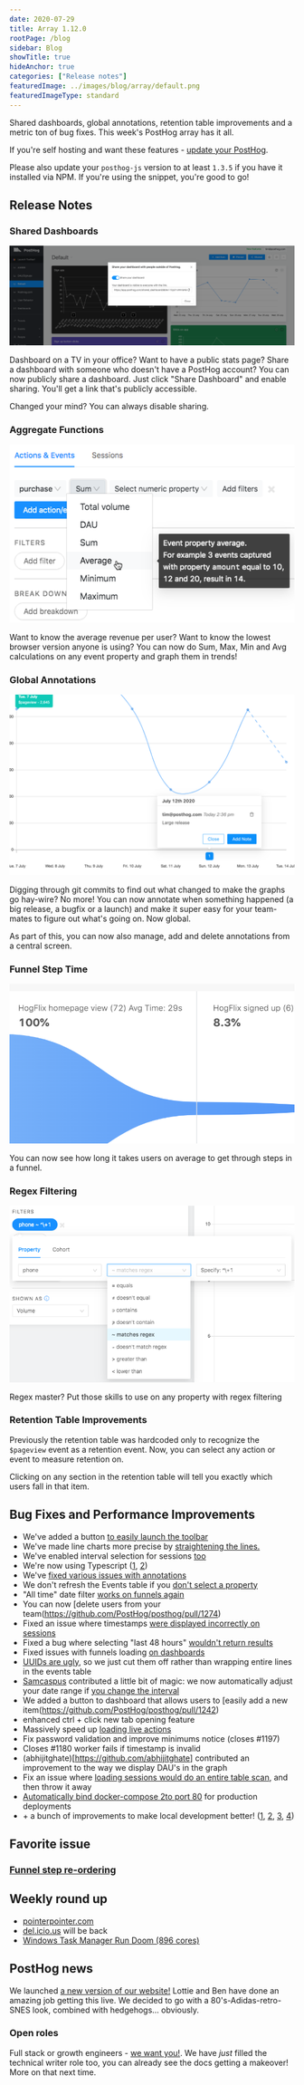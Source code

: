 ```yaml
---
date: 2020-07-29
title: Array 1.12.0
rootPage: /blog
sidebar: Blog
showTitle: true
hideAnchor: true
categories: ["Release notes"]
featuredImage: ../images/blog/array/default.png
featuredImageType: standard
---
```





Shared dashboards, global annotations, retention table improvements and a metric ton of bug fixes. This week's PostHog array has it all.

If you're self hosting and want these features - [update your PostHog](/docs/self-host/configure/upgrading-posthog).

Please also update your `posthog-js` version to at least `1.3.5` if you have it installed via NPM. If you're using the snippet, you're good to go!  

## Release Notes

### Shared Dashboards

![](../images/shared-dashboard.png)

Dashboard on a TV in your office? Want to have a public stats page? Share a dashboard with someone who doesn't have a PostHog account? You can now publicly share a dashboard. Just click "Share Dashboard" and enable sharing. You'll get a link that's publicly accessible.

Changed your mind? You can always disable sharing.

### Aggregate Functions

![](../images/aggregate.png)

Want to know the average revenue per user? Want to know the lowest browser version anyone is using? You can now do Sum, Max, Min and Avg calculations on any event property and graph them in trends!

### Global Annotations

![](../images/annotations.png)

Digging through git commits to find out what changed to make the graphs go hay-wire? No more! You can now annotate when something happened (a big release, a bugfix or a launch) and make it super easy for your team-mates to figure out what's going on. Now global.

As part of this, you can now also manage, add and delete annotations from a central screen.

### Funnel Step Time 

![](../images/funnel-step-time.png)

You can now see how long it takes users on average to get through steps in a funnel.

### Regex Filtering

![](../images/regex.png)

Regex master? Put those skills to use on any property with regex filtering

### Retention Table Improvements

Previously the retention table was hardcoded only to recognize the `$pageview` event as a retention event. Now, you can select any action or event to measure retention on.

Clicking on any section in the retention table will tell you exactly which users fall in that item.


## Bug Fixes and Performance Improvements

* We've added a button [to easily launch the toolbar](https://github.com/PostHog/posthog/pull/1186)
* We've made line charts more precise by [straightening the lines.](https://github.com/PostHog/posthog/pull/1238)
* We've enabled interval selection for sessions [too](https://github.com/PostHog/posthog/pull/1241)
* We're now using Typescript ([1](https://github.com/PostHog/posthog/pull/1297), [2](https://github.com/PostHog/posthog/pull/1286))
* We've [fixed various issues with annotations](https://github.com/PostHog/posthog/pull/1291)
* We don't refresh the Events table if you [don't select a property](https://github.com/PostHog/posthog/pull/1285)
* "All time" date filter [works on funnels again](https://github.com/PostHog/posthog/pull/1252)
* You can now [delete users from your team(https://github.com/PostHog/posthog/pull/1274)
* Fixed an issue where timestamps [were displayed incorrectly on sessions](https://github.com/PostHog/posthog/pull/1294)
* Fixed a bug where selecting "last 48 hours" [wouldn't return results](https://github.com/PostHog/posthog/pull/1264)
* Fixed issues with funnels loading [on dashboards](https://github.com/PostHog/posthog/pull/1266)
* [UUIDs are ugly](https://github.com/PostHog/posthog/pull/1255), so we just cut them off rather than wrapping entire lines in the events table
* [Samcaspus](https://github.com/samcaspus) contributed a little bit of magic: we now automatically adjust your date range if [you change the interval](https://github.com/PostHog/posthog/pull/1253)
* We added a button to dashboard that allows users to [easily add a new item(https://github.com/PostHog/posthog/pull/1242)
* enhanced ctrl + click new tab opening feature [](https://github.com/PostHog/posthog/pull/1248)
* Massively speed up [loading live actions](https://github.com/PostHog/posthog/pull/1182)
* Fix password validation and improve minimums notice (closes #1197) [](https://github.com/PostHog/posthog/pull/1204)
* Closes #1180 worker fails if timestamp is invalid [](https://github.com/PostHog/posthog/pull/1181)
* (abhijitghate)[https://github.com/abhijitghate] contributed an improvement to the way we display DAU's in the graph
* Fix an issue where [loading sessions would do an entire table scan](https://github.com/PostHog/posthog/pull/1221), and then throw it away
* [Automatically bind docker-compose 2to port 80](https://github.com/PostHog/posthog/pull/1257) for production deployments
* \+ a bunch of improvements to make local development better! ([1](https://github.com/PostHog/posthog/pull/1290), [2](https://github.com/PostHog/posthog/pull/1288), [3](https://github.com/PostHog/posthog/pull/1272), [4](https://github.com/PostHog/posthog/pull/1293))


## Favorite issue

### [Funnel step re-ordering](https://github.com/PostHog/posthog/pull/1245)

## Weekly round up

- [pointerpointer.com](https://pointerpointer.com/)
- [del.icio.us](https://del.icio.us) will be back
- [Windows Task Manager Run Doom (896 cores)](https://www.youtube.com/watch?v=hSoCmAoIMOU)

## PostHog news

We launched [a new version of our website!](https://posthog.com) Lottie and Ben have done an amazing job getting this live. We decided to go with a 80's-Adidas-retro-SNES look, combined with hedgehogs… obviously.

### Open roles

Full stack or growth engineers - [we want you!](https://posthog.com/careers). We have *just* filled the technical writer role too, you can already see the docs getting a makeover! More on that next time.
